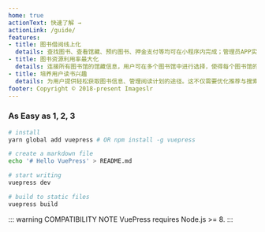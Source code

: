 ```yaml
---
home: true
actionText: 快速了解 →
actionLink: /guide/
features:
- title: 图书借阅线上化
  details: 查找图书、查看馆藏、预约图书、押金支付等均可在小程序内完成；管理员APP实现借书还书的自动化登记，并提供数据统计、订单搜索与查看等功能。
- title: 图书资源利用率最大化
  details: 连接所有图书馆的馆藏信息，用户可在多个图书馆中进行选择，使得每个图书馆的图书资源都能得到充分利用。
- title: 培养用户读书兴趣
  details: 为用户提供轻松获取图书信息、管理阅读计划的途径。这不仅需要优化推荐与搜索功能，还需要在其他方面做出更多的探索。
footer: Copyright © 2018-present Imageslr
---
```


### As Easy as 1, 2, 3

``` bash
# install
yarn global add vuepress # OR npm install -g vuepress

# create a markdown file
echo '# Hello VuePress' > README.md

# start writing
vuepress dev

# build to static files
vuepress build
```

::: warning COMPATIBILITY NOTE
VuePress requires Node.js >= 8.
:::